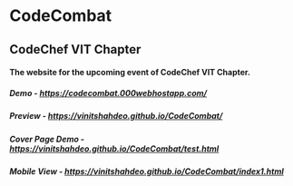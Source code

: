 # CodeCombat
## CodeChef VIT Chapter

#### The website for the upcoming event of CodeChef VIT Chapter.

##### Demo - https://codecombat.000webhostapp.com/

##### Preview - https://vinitshahdeo.github.io/CodeCombat/

##### Cover Page Demo - https://vinitshahdeo.github.io/CodeCombat/test.html

##### Mobile View - https://vinitshahdeo.github.io/CodeCombat/index1.html
